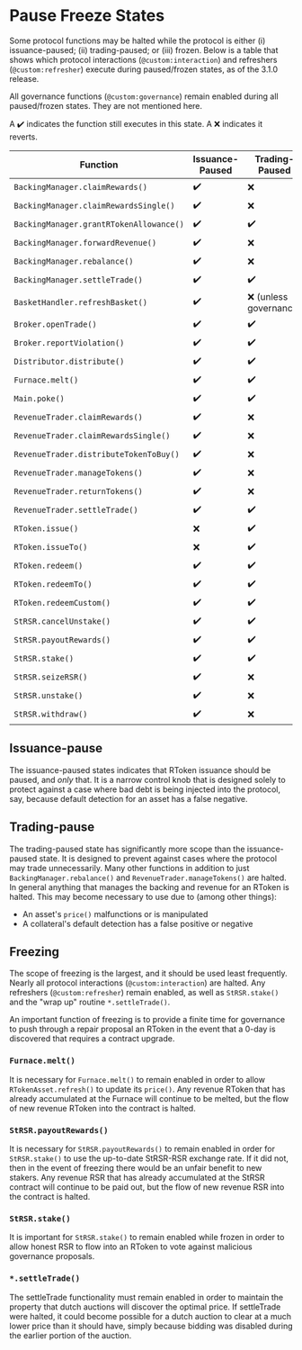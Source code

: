 # Pause Freeze States

Some protocol functions may be halted while the protocol is either (i) issuance-paused; (ii) trading-paused; or (iii) frozen. Below is a table that shows which protocol interactions (`@custom:interaction`) and refreshers (`@custom:refresher`) execute during paused/frozen states, as of the 3.1.0 release.

All governance functions (`@custom:governance`) remain enabled during all paused/frozen states. They are not mentioned here.

A :heavy_check_mark: indicates the function still executes in this state.
A :x: indicates it reverts.

| Function                                | Issuance-Paused    | Trading-Paused          | Frozen                  |
| --------------------------------------- | ------------------ | ----------------------- | ----------------------- |
| `BackingManager.claimRewards()`         | :heavy_check_mark: | :x:                     | :x:                     |
| `BackingManager.claimRewardsSingle()`   | :heavy_check_mark: | :x:                     | :x:                     |
| `BackingManager.grantRTokenAllowance()` | :heavy_check_mark: | :heavy_check_mark:      | :x:                     |
| `BackingManager.forwardRevenue()`       | :heavy_check_mark: | :x:                     | :x:                     |
| `BackingManager.rebalance()`            | :heavy_check_mark: | :x:                     | :x:                     |
| `BackingManager.settleTrade()`          | :heavy_check_mark: | :heavy_check_mark:      | :heavy_check_mark:      |
| `BasketHandler.refreshBasket()`         | :heavy_check_mark: | :x: (unless governance) | :x: (unless governance) |
| `Broker.openTrade()`                    | :heavy_check_mark: | :heavy_check_mark:      | :heavy_check_mark:      |
| `Broker.reportViolation()`              | :heavy_check_mark: | :heavy_check_mark:      | :heavy_check_mark:      |
| `Distributor.distribute()`              | :heavy_check_mark: | :heavy_check_mark:      | :heavy_check_mark:      |
| `Furnace.melt()`                        | :heavy_check_mark: | :heavy_check_mark:      | :heavy_check_mark:      |
| `Main.poke()`                           | :heavy_check_mark: | :heavy_check_mark:      | :heavy_check_mark:      |
| `RevenueTrader.claimRewards()`          | :heavy_check_mark: | :x:                     | :x:                     |
| `RevenueTrader.claimRewardsSingle()`    | :heavy_check_mark: | :x:                     | :x:                     |
| `RevenueTrader.distributeTokenToBuy()`  | :heavy_check_mark: | :x:                     | :x:                     |
| `RevenueTrader.manageTokens()`          | :heavy_check_mark: | :x:                     | :x:                     |
| `RevenueTrader.returnTokens()`          | :heavy_check_mark: | :x:                     | :x:                     |
| `RevenueTrader.settleTrade()`           | :heavy_check_mark: | :heavy_check_mark:      | :heavy_check_mark:      |
| `RToken.issue()`                        | :x:                | :heavy_check_mark:      | :x:                     |
| `RToken.issueTo()`                      | :x:                | :heavy_check_mark:      | :x:                     |
| `RToken.redeem()`                       | :heavy_check_mark: | :heavy_check_mark:      | :x:                     |
| `RToken.redeemTo()`                     | :heavy_check_mark: | :heavy_check_mark:      | :x:                     |
| `RToken.redeemCustom()`                 | :heavy_check_mark: | :heavy_check_mark:      | :x:                     |
| `StRSR.cancelUnstake()`                 | :heavy_check_mark: | :heavy_check_mark:      | :x:                     |
| `StRSR.payoutRewards()`                 | :heavy_check_mark: | :heavy_check_mark:      | :heavy_check_mark:      |
| `StRSR.stake()`                         | :heavy_check_mark: | :heavy_check_mark:      | :heavy_check_mark:      |
| `StRSR.seizeRSR()`                      | :heavy_check_mark: | :x:                     | :x:                     |
| `StRSR.unstake()`                       | :heavy_check_mark: | :x:                     | :x:                     |
| `StRSR.withdraw()`                      | :heavy_check_mark: | :x:                     | :x:                     |

## Issuance-pause

The issuance-paused states indicates that RToken issuance should be paused, and _only_ that. It is a narrow control knob that is designed solely to protect against a case where bad debt is being injected into the protocol, say, because default detection for an asset has a false negative.

## Trading-pause

The trading-paused state has significantly more scope than the issuance-paused state. It is designed to prevent against cases where the protocol may trade unnecessarily. Many other functions in addition to just `BackingManager.rebalance()` and `RevenueTrader.manageTokens()` are halted. In general anything that manages the backing and revenue for an RToken is halted. This may become necessary to use due to (among other things):

- An asset's `price()` malfunctions or is manipulated
- A collateral's default detection has a false positive or negative

## Freezing

The scope of freezing is the largest, and it should be used least frequently. Nearly all protocol interactions (`@custom:interaction`) are halted. Any refreshers (`@custom:refresher`) remain enabled, as well as `StRSR.stake()` and the "wrap up" routine `*.settleTrade()`.

An important function of freezing is to provide a finite time for governance to push through a repair proposal an RToken in the event that a 0-day is discovered that requires a contract upgrade.

### `Furnace.melt()`

It is necessary for `Furnace.melt()` to remain enabled in order to allow `RTokenAsset.refresh()` to update its `price()`. Any revenue RToken that has already accumulated at the Furnace will continue to be melted, but the flow of new revenue RToken into the contract is halted.

### `StRSR.payoutRewards()`

It is necessary for `StRSR.payoutRewards()` to remain enabled in order for `StRSR.stake()` to use the up-to-date StRSR-RSR exchange rate. If it did not, then in the event of freezing there would be an unfair benefit to new stakers. Any revenue RSR that has already accumulated at the StRSR contract will continue to be paid out, but the flow of new revenue RSR into the contract is halted.

### `StRSR.stake()`

It is important for `StRSR.stake()` to remain enabled while frozen in order to allow honest RSR to flow into an RToken to vote against malicious governance proposals.

### `*.settleTrade()`

The settleTrade functionality must remain enabled in order to maintain the property that dutch auctions will discover the optimal price. If settleTrade were halted, it could become possible for a dutch auction to clear at a much lower price than it should have, simply because bidding was disabled during the earlier portion of the auction.
